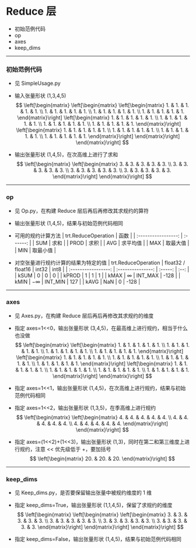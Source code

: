 # Reduce 层
+ 初始范例代码
+ op
+ axes
+ keep_dims

---
### 初始范例代码
+ 见 SimpleUsage.py

+ 输入张量形状 (1,3,4,5)
$$
\left[\begin{matrix}
    \left[\begin{matrix}
        \left[\begin{matrix}
            1. & 1. & 1. & 1. & 1. \\
            1. & 1. & 1. & 1. & 1. \\
            1. & 1. & 1. & 1. & 1. \\
            1. & 1. & 1. & 1. & 1.
        \end{matrix}\right]
        \left[\begin{matrix}
            1. & 1. & 1. & 1. & 1. \\
            1. & 1. & 1. & 1. & 1. \\
            1. & 1. & 1. & 1. & 1. \\
            1. & 1. & 1. & 1. & 1.
        \end{matrix}\right]
        \left[\begin{matrix}
            1. & 1. & 1. & 1. & 1. \\
            1. & 1. & 1. & 1. & 1. \\
            1. & 1. & 1. & 1. & 1. \\
            1. & 1. & 1. & 1. & 1.
        \end{matrix}\right]
    \end{matrix}\right]
\end{matrix}\right]
$$

+ 输出张量形状 (1,4,5)，在次高维上进行了求和
$$
\left[\begin{matrix}
    \left[\begin{matrix}
        3. & 3. & 3. & 3. & 3. \\
        3. & 3. & 3. & 3. & 3. \\
        3. & 3. & 3. & 3. & 3. \\
        3. & 3. & 3. & 3. & 3.
    \end{matrix}\right]
\end{matrix}\right]
$$

---
### op
+ 见 Op.py，在构建 Reduce 层后再后再修改其求规约的算符

+ 输出张量形状 (1,4,5)，结果与初始范例代码相同

+ 可用的规约计算方法
| trt.ReduceOperation |   函数   |
| :-----------------: | :------: |
|         SUM         |   求和   |
|        PROD         |   求积   |
|         AVG         | 求平均值 |
|         MAX         | 取最大值 |
|         MIN         | 取最小值 |

+ 对空张量进行规约计算的结果为特定的值
| trt.ReduceOperation | float32 / float16 |  int32  | int8 |
| :-----------------: | :---------------: | :-----: | :--: |
|        kSUM         |         0         |    0    |  0   |
|        kPROD        |         1         |    1    |  1   |
|        kMAX         |     $\infty$      | INT_MAX | -128 |
|        kMIN         |     $-\infty$     | INT_MIN | 127  |
|        kAVG         |        NaN        |    0    | -128 |


---
### axes
+ 见 Axes.py，在构建 Reduce 层后再后再修改其求规约的维度

+ 指定 axes=1<<0，输出张量形状 (3,4,5)，在最高维上进行规约，相当于什么也没做
$$
\left[\begin{matrix}
    \left[\begin{matrix}
        1. & 1. & 1. & 1. & 1. \\
        1. & 1. & 1. & 1. & 1. \\
        1. & 1. & 1. & 1. & 1. \\
        1. & 1. & 1. & 1. & 1.
    \end{matrix}\right]
    \left[\begin{matrix}
        1. & 1. & 1. & 1. & 1. \\
        1. & 1. & 1. & 1. & 1. \\
        1. & 1. & 1. & 1. & 1. \\
        1. & 1. & 1. & 1. & 1.
    \end{matrix}\right]
    \left[\begin{matrix}
        1. & 1. & 1. & 1. & 1. \\
        1. & 1. & 1. & 1. & 1. \\
        1. & 1. & 1. & 1. & 1. \\
        1. & 1. & 1. & 1. & 1.
    \end{matrix}\right]
\end{matrix}\right]
$$

+ 指定 axes=1<<1，输出张量形状 (1,4,5)，在次高维上进行规约，结果与初始范例代码相同

+ 指定 axes=1<<2，输出张量形状 (1,3,5)，在季高维上进行规约
$$
\left[\begin{matrix}
    \left[\begin{matrix}
        4. & 4. & 4. & 4. & 4. \\
        4. & 4. & 4. & 4. & 4. \\
        4. & 4. & 4. & 4. & 4.
    \end{matrix}\right]
\end{matrix}\right]
$$

+ 指定 axes=(1<<2)+(1<<3)，输出张量形状 (1,3)，同时在第二和第三维度上进行规约，注意 << 优先级低于 +，要加括号
$$
\left[\begin{matrix}
    20. & 20. & 20.
\end{matrix}\right]
$$

---
### keep_dims
+ 见 Keep_dims.py，是否要保留输出张量中被规约维度的 1 维

+ 指定 keep_dims=True，输出张量形状 (1,1,4,5)，保留了求规约的维度
$$
\left[\begin{matrix}
    \left[\begin{matrix}
        \left[\begin{matrix}
            3. & 3. & 3. & 3. & 3. \\
            3. & 3. & 3. & 3. & 3. \\
            3. & 3. & 3. & 3. & 3. \\
            3. & 3. & 3. & 3. & 3.
        \end{matrix}\right]
    \end{matrix}\right]
\end{matrix}\right]
$$

+ 指定 keep_dims=False，输出张量形状 (1,4,5)，结果与初始范例代码相同
